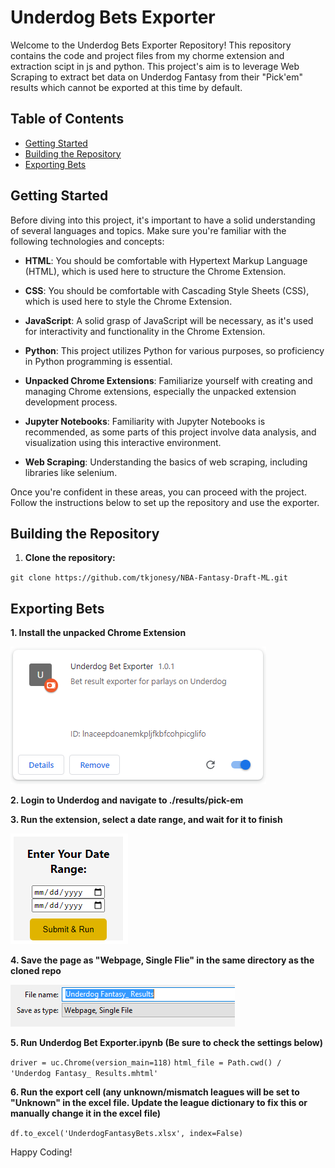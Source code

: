# Underdog Bets Exporter

Welcome to the Underdog Bets Exporter Repository! This repository contains the code and project files from my chorme extension and extraction scipt in js and python. This project's aim is to leverage Web Scraping to extract bet data on Underdog Fantasy from their "Pick'em" results which cannot be exported at this time by default.
## Table of Contents

- [Getting Started](#getting-started)
- [Building the Repository](#building-the-repository)
- [Exporting Bets](#exporting-bets)

## Getting Started

Before diving into this project, it's important to have a solid understanding of several languages and topics. Make sure you're familiar with the following technologies and concepts:

- **HTML**: You should be comfortable with Hypertext Markup Language (HTML), which is used here to structure the Chrome Extension.

- **CSS**: You should be comfortable with Cascading Style Sheets (CSS), which is used here to style the Chrome Extension.

- **JavaScript**: A solid grasp of JavaScript will be necessary, as it's used for interactivity and functionality in the Chrome Extension.

- **Python**: This project utilizes Python for various purposes, so proficiency in Python programming is essential.

- **Unpacked Chrome Extensions**: Familiarize yourself with creating and managing Chrome extensions, especially the unpacked extension development process.

- **Jupyter Notebooks**: Familiarity with Jupyter Notebooks is recommended, as some parts of this project involve data analysis, and visualization using this interactive environment.

- **Web Scraping**: Understanding the basics of web scraping, including libraries like selenium.

Once you're confident in these areas, you can proceed with the project. Follow the instructions below to set up the repository and use the exporter.

## Building the Repository

1. **Clone the repository:**

`git clone https://github.com/tkjonesy/NBA-Fantasy-Draft-ML.git`

## Exporting Bets

**1. Install the unpacked Chrome Extension**

![Chrome Extension Loaded](/images/load.PNG?raw=true "Chrome Extension Loaded")

**2. Login to Underdog and navigate to ./results/pick-em**

**3. Run the extension, select a date range, and wait for it to finish**

![Run Extension](/images/date.PNG?raw=true "Run Extension")

**4. Save the page as "Webpage, Single Flie" in the same directory as the cloned repo**

![Save Page](/images/save-page.PNG?raw=true "Save Page")

**5. Run Underdog Bet Exporter.ipynb (Be sure to check the settings below)**

`driver = uc.Chrome(version_main=118)`
`html_file = Path.cwd() / 'Underdog Fantasy_ Results.mhtml'`

**6. Run the export cell (any unknown/mismatch leagues will be set to "Unknown" in the excel file. Update the league dictionary to fix this or manually change it in the excel file)**

`df.to_excel('UnderdogFantasyBets.xlsx', index=False)`

Happy Coding!